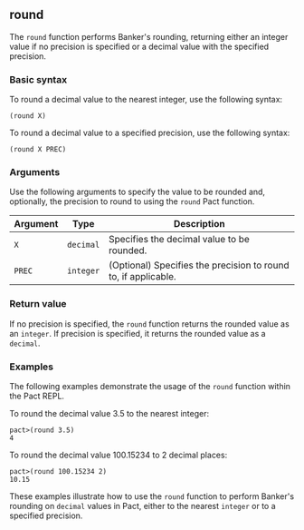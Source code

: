 ## round
The `round` function performs Banker's rounding, returning either an integer value if no precision is specified or a decimal value with the specified precision.

### Basic syntax

To round a decimal value to the nearest integer, use the following syntax:

`(round X)`

To round a decimal value to a specified precision, use the following syntax:

`(round X PREC)`

### Arguments

Use the following arguments to specify the value to be rounded and, optionally, the precision to round to using the `round` Pact function.

| Argument | Type | Description |
| --- | --- | --- |
| `X` | `decimal` | Specifies the decimal value to be rounded. |
| `PREC` | `integer` | (Optional) Specifies the precision to round to, if applicable. |

### Return value

If no precision is specified, the `round` function returns the rounded value as an `integer`. If precision is specified, it returns the rounded value as a `decimal`.

### Examples

The following examples demonstrate the usage of the `round` function within the Pact REPL.

To round the decimal value 3.5 to the nearest integer:

```pact
pact>(round 3.5)
4
```

To round the decimal value 100.15234 to 2 decimal places:

```pact
pact>(round 100.15234 2)
10.15
```

These examples illustrate how to use the `round` function to perform Banker's rounding on `decimal` values in Pact, either to the nearest `integer` or to a specified precision.
